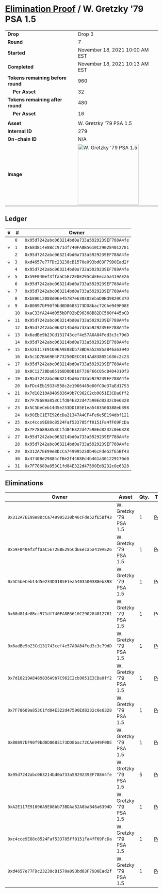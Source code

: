 # [Elimination Proof](./readme.md) / W. Gretzky &#039;79 PSA 1.5

|||
|---|---|
| **Drop** | Drop 3 |
| **Round** | 7 |
| **Started** | November 18, 2021 10:00 AM EST |
| **Completed** | November 18, 2021 10:13 AM EST |
| **Tokens remaining before round** | 960 |
| **&nbsp;&nbsp;&nbsp;&nbsp;Per Asset** | 32 |
| **Tokens remaining after round** | 480 |
| **&nbsp;&nbsp;&nbsp;&nbsp;Per Asset** | 16 |
| | |
| **Asset** | W. Gretzky &#039;79 PSA 1.5 |
| **Internal ID** | 279 |
| **On-chain ID** | N/A |
| **Image** | <img src="https://tcdn.blokpax.com/94d9199b-dc52-47c9-9cb5-5b8d9659b6a1/2e7c35ffbd69aac2813e83a1812087dd94d2e2b558bc9ed023bc90f183ae487d.jpg" height="200" alt="W. Gretzky &#039;79 PSA 1.5" /> |

## Ledger

| 💀 | # | Owner |
| --- | --- | --- |
|  | `0` | `0x95d7242abc063214bd0a733a5929239EF788A4fe` |
| 💀 | `1` | `0x68d814e8Bcc971df740FA8B5610C290284012781` |
|  | `2` | `0x95d7242abc063214bd0a733a5929239EF788A4fe` |
| 💀 | `3` | `0xd4657e77FDc23238cB1570a093bd83F79D0Ead2f` |
|  | `4` | `0x95d7242abc063214bd0a733a5929239EF788A4fe` |
| 💀 | `5` | `0x59F040ef3ffaaC5E72E8E295CdEEeca5a419AE26` |
|  | `6` | `0x95d7242abc063214bd0a733a5929239EF788A4fe` |
| 💀 | `7` | `0x95d7242abc063214bd0a733a5929239EF788A4fe` |
|  | `8` | `0xb80612088d06e4b7B7e630302ebaD0Bd9820C37D` |
| 💀 | `9` | `0x80897bF90f9bd0D8683173DD8bac72CAe949F08E` |
|  | `10` | `0xaC33fA244d055bDF02bE96368B82DC560f445bCD` |
| 💀 | `11` | `0x95d7242abc063214bd0a733a5929239EF788A4fe` |
|  | `12` | `0x95d7242abc063214bd0a733a5929239EF788A4fe` |
| 💀 | `13` | `0x6adBe9b23Cd131743cef4e57A0A84Fed3c3c79dD` |
|  | `14` | `0x95d7242abc063214bd0a733a5929239EF788A4fe` |
| 💀 | `15` | `0xA2E117E91696A9E08bb73BDAa52A8baB46a6394D` |
|  | `16` | `0x5c1D7BA69E4F73250DECC014Ad838051636c2c23` |
| 💀 | `17` | `0x95d7242abc063214bd0a733a5929239EF788A4fe` |
|  | `18` | `0x0C12738Da85168D0DB16F736F66C05cB4D4310f3` |
| 💀 | `19` | `0x95d7242abc063214bd0a733a5929239EF788A4fe` |
|  | `20` | `0xFDc4Eb19334558c2e1906445e00fC0e37aEd1793` |
| 💀 | `21` | `0x7d10219A8489836A9b7C962C2cb9051E3CDa0ff2` |
|  | `22` | `0x7F78689a853C1fd84E322d47590Ed8232c0e6328` |
| 💀 | `23` | `0x5C5beCeb14d5e233DD185E1ea5403500388eb398` |
|  | `24` | `0x90EbC1E7E926cDa21347A4CF4Fe6e5E194dbf121` |
| 💀 | `25` | `0xc4cce9E88c8524Faf533785ff0151Fa4fF69FcDa` |
|  | `26` | `0x7F78689a853C1fd84E322d47590Ed8232c0e6328` |
| 💀 | `27` | `0x95d7242abc063214bd0a733a5929239EF788A4fe` |
|  | `28` | `0x95d7242abc063214bd0a733a5929239EF788A4fe` |
| 💀 | `29` | `0x312A7EE99e8DcCa749995230b46cFde52fE5Bf43` |
|  | `30` | `0x4740Be29884cfBe2f4408Ed4b461a301229170d0` |
| 💀 | `31` | `0x7F78689a853C1fd84E322d47590Ed8232c0e6328` |


## Eliminations

| Owner | Asset | Qty. | Transaction |
| --- | --- | --- | --- |
| `0x312A7EE99e8DcCa749995230b46cFde52fE5Bf43` | W. Gretzky '79 PSA 1.5 | 1 | [Polygonscan](https://polygonscan.com/tx/0x0c27442ccdf28819ec8dfef8eed7caab87cf9ae85bc145ea43e943697f6e6df0) |
| `0x59F040ef3ffaaC5E72E8E295CdEEeca5a419AE26` | W. Gretzky '79 PSA 1.5 | 1 | [Polygonscan](https://polygonscan.com/tx/0x333c86711399fb3065e71a2f9766c870c61594b3342b7ec053fa231bfd590d2f) |
| `0x5C5beCeb14d5e233DD185E1ea5403500388eb398` | W. Gretzky '79 PSA 1.5 | 1 | [Polygonscan](https://polygonscan.com/tx/0x0f218cc5f003283fe138e7955962d28c3eb3cc98a862be05d3da940e1d26fb1a) |
| `0x68d814e8Bcc971df740FA8B5610C290284012781` | W. Gretzky '79 PSA 1.5 | 1 | [Polygonscan](https://polygonscan.com/tx/0xa144a00bdfa4e738412a285b5d1129e8ab52d9eb0bd74ecfd63fb6d01e510943) |
| `0x6adBe9b23Cd131743cef4e57A0A84Fed3c3c79dD` | W. Gretzky '79 PSA 1.5 | 1 | [Polygonscan](https://polygonscan.com/tx/0xff32e1ac7c9d6b7337350e54b3d6296c3fea744d8a6504ef1b38ac7ab3bcf36e) |
| `0x7d10219A8489836A9b7C962C2cb9051E3CDa0ff2` | W. Gretzky '79 PSA 1.5 | 1 | [Polygonscan](https://polygonscan.com/tx/0xbf4c3ac8a65166883bfdde1d7832da7a8feada0e8176f3910e8f872b701cb00f) |
| `0x7F78689a853C1fd84E322d47590Ed8232c0e6328` | W. Gretzky '79 PSA 1.5 | 1 | [Polygonscan](https://polygonscan.com/tx/0x9783e04b5fba03120d46b5d172bb346b47491861c16219b408ede957ada33529) |
| `0x80897bF90f9bd0D8683173DD8bac72CAe949F08E` | W. Gretzky '79 PSA 1.5 | 1 | [Polygonscan](https://polygonscan.com/tx/0xdc4f32621bfa5837ebd4763f35b240cd54412c34c9086b492817584b7d760f75) |
| `0x95d7242abc063214bd0a733a5929239EF788A4fe` | W. Gretzky '79 PSA 1.5 | 5 | [Polygonscan](https://polygonscan.com/tx/0x18e48c406ba26b3c60c26cfa0b4cb5e27212f4642514ae1c238b2fa0375a5e2e) |
| `0xA2E117E91696A9E08bb73BDAa52A8baB46a6394D` | W. Gretzky '79 PSA 1.5 | 1 | [Polygonscan](https://polygonscan.com/tx/0xd3a65454741029d82d3eb368f13335d814f7f9660eeb8a4accc8aaf0c8cdead7) |
| `0xc4cce9E88c8524Faf533785ff0151Fa4fF69FcDa` | W. Gretzky '79 PSA 1.5 | 1 | [Polygonscan](https://polygonscan.com/tx/0x5cf271648570b53546b8e37880c7bc8e67d67890e5e846deb6aeac10a0a31eda) |
| `0xd4657e77FDc23238cB1570a093bd83F79D0Ead2f` | W. Gretzky '79 PSA 1.5 | 1 | [Polygonscan](https://polygonscan.com/tx/0x00cc2b5caec355fc85d5aed5a045bc03fe89dd7522dfbd480ec7ea16da84e346) |
